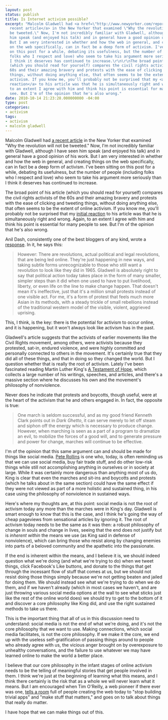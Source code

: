 ```yaml
---
layout: post
status: publish
title: Is Internet activism possible?
excerpt: "Malcolm Gladwell had <a href=\"http://www.newyorker.com/reporting/2010/10/04/101004fa_fact_gladwell\">a
  recent article</a> in the New Yorker that examined \"Why the revolution will not
  be tweeted.\" Now, I'm not incredibly familiar with Gladwell, although I have seen
  him speak (and enjoyed his talk) and in general have a good opinion of his work.
  But I am very interested in whether and how the web in general, and creating things
  on the web specifically, can in fact be a deep form of activism. I've been sitting
  on this post for a while, debating its usefulness, but the number of people (including
  folks who I respect and love) who seem to take his argument more seriously than
  I think it deserves has continued to increase.\r\n\r\nThe broad point of his article
  (which you should read for yourself) compares the civil rights activists of the
  60s and their amazing bravery and protests with the ease of clicking and tweeting
  things, without doing anything else, that often seems to be the extent of online
  activism. If you know me, you'll probably not be surprised that my <a href=\"http://twitter.com/jonathanstegall/status/25751155299\">initial
  reaction</a> to his article was that he is simultaneously right and wrong. Again,
  to an extent I agree with him and think his point is essential for many people to
  see. But I'm of the opinion that he's also wrong."
date: 2010-10-14 21:23:28.000000000 -04:00
type: post
categories:
- activism
tags:
- activism
- malcolm gladwell
---
```

Malcolm Gladwell had <a href="http://www.newyorker.com/reporting/2010/10/04/101004fa_fact_gladwell">a recent article</a> in the New Yorker that examined "Why the revolution will not be tweeted." Now, I'm not incredibly familiar with Gladwell, although I have seen him speak (and enjoyed his talk) and in general have a good opinion of his work. But I am very interested in whether and how the web in general, and creating things on the web specifically, can in fact be a deep form of activism. I've been sitting on this post for a while, debating its usefulness, but the number of people (including folks who I respect and love) who seem to take his argument more seriously than I think it deserves has continued to increase.

The broad point of his article (which you should read for yourself) compares the civil rights activists of the 60s and their amazing bravery and protests with the ease of clicking and tweeting things, without doing anything else, that often seems to be the extent of online activism. If you know me, you'll probably not be surprised that my <a href="http://twitter.com/jonathanstegall/status/25751155299">initial reaction</a> to his article was that he is simultaneously right and wrong. Again, to an extent I agree with him and think his point is essential for many people to see. But I'm of the opinion that he's also wrong.

Anil Dash, consistently one of the best bloggers of any kind, wrote a <a href="http://dashes.com/anil/2010/09/when-the-revolution-comes-they-wont-recognize-it.html">response</a>. In it, he says this:

<blockquote><p>However: There are revolutions, actual political and legal revolutions, that are being led online. They're just happening in new ways, and taking subtle forms unrecognizable to those who still want a revolution to look like they did in 1965. Gladwell is absolutely right to say that political action today takes place in the form of many smaller, simpler steps than it did when one used to have to put livelihood, liberty, or even life on the line to make change happen. That doesn't mean it's ineffective, just that it's a million small protests instead of one visible act. For me, it's a form of protest that feels much more Asian in its methods, with a steady trickle of small rebellions instead of the traditional western model of the visible, violent, aggrieved uprising.</p></blockquote>

This, I think, is the key: there is the potential for activism to occur online, and it is happening, but it won't always look like activism has in the past.

Gladwell's article suggests that the activists of earlier movements like the Civil Rights movement, among others, were activists because they protested, sat-in, endured violence, and were highly committed and personally connected to others in the movement. It's certainly true that they did all of these things, and that in doing so they changed the world. But I question whether that is really the root of activism. Lately I've been fascinated reading Martin Luther King's <a href="http://www.amazon.com/gp/product/0060646918?ie=UTF8&amp;tag=jonathanstega-20&amp;linkCode=as2&amp;camp=1789&amp;creative=390957&amp;creativeASIN=0060646918">A Testament of Hope</a>, which collects a large number of his writings, speeches, and articles, and there's a massive section where he discusses his own and the movement's philosophy of nonviolence.

Never does he indicate that protests and boycotts, though useful, were at the heart of the activism that he and others engaged in. In fact, the opposite is true:

<blockquote><p>One march is seldom successful, and as my good friend Kenneth Clark points out in <em>Dark Ghetto</em>, it can serve merely to let off steam and siphon off the energy which is necessary to produce change. However, when marching is seen as a part of a program to dramatize an evil, to mobilize the forces of a good will, and to generate pressure and power for change, marches will continue to be effective.</p></blockquote>

I'm of the opinion that this same argument can and should be made for things like social media. <a href="http://www.peterrollins.net/">Pete Rollins</a> is one who, today, is often reminding us that we can use social media, buy fair trade stuff, and do other low-risk things while still not accomplishing anything in ourselves or in society at large. While it was certainly more dangerous than anything most of us do, King is clear that even the marches and sit-ins and boycotts and protests (which he talks about in the same section) could have the same effect if they were not viewed as part of a more holistic and sustained thing, in his case using the philosophy of nonviolence in sustained ways.

Here's where my thoughts are, at this point: social media is not the root of activism today any more than the marches were in King's day. Gladwell is smart enough to know that this is the case, and I think he's going the way of cheap pageviews from sensational articles by ignoring it. The root of activism today needs to be the same as it was then: a robust philosophy of change in souls and change in lives, seeing that the end does not justify but is <em>inherent within</em> the means we use (as King said in defense of nonviolence), which can bring those who resist along by changing enemies into parts of a beloved community and the apathetic into the passionate.

If the end is inherent within the means, and I believe it is, we should indeed question what we're doing (and what we're trying to do) when we tweet things, click Facebook's Like buttons, and donate to the things that get through the incessant flow of stuff that comes at us, but we should not resist doing those things simply because we're not getting beaten and jailed for doing them. We should instead see what we're trying to do when we do them, and if we haven't already (which in most cases we haven't, and are just throwing various social media options at the wall to see what sticks just like the rest of the online world does) we should try to get to the bottom of it and discover a core philosophy like King did, and use the right sustained methods to take us there.

This is the important thing that all of us in this discussion need to understand: social media is not the end of what we're doing, and it's not the core philosophy that we want to use. Making connections, which social media facilitates, is not the core philosophy. If we make it the core, we end up with the useless self-gratification of passing things around to people who already agree with us, the vicious anger brought on by overexposure to unhealthy conversations, and the failure to use whatever we may have learned online to make the world a better place.

I believe that our core philosophy in the infant stages of online activism needs to be the telling of meaningful stories that get people involved in them. I think we're just at the beginning of learning what this means, and I think there certainly is the risk that as a whole we will never learn what it means. But I am encouraged when Tim O'Reilly, a web pioneer if there ever was one, <a href="http://www.youtube.com/watch?v=3637xFBvkYg">tells a room</a> full of people creating the web today to "stop building trivial apps" and "make stuff that matters," and goes on to talk about things that really do matter.

I have hope that we can make things out of this.
